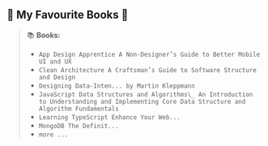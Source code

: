 ## 🌟 My Favourite Books 🌟

> 📚 **Books:**
>
> - `App Design Apprentice A Non-Designer’s Guide to Better Mobile UI and UX`
> - `Clean Architecture A Craftsman’s Guide to Software Structure and Design`
> - `Designing Data-Inten... by Martin Kleppmann`
> - `JavaScript Data Structures and Algorithms\_ An Introduction to Understanding and Implementing Core Data Structure and Algorithm Fundamentals`
> - `Learning TypeScript Enhance Your Web...`
> - `MongoDB The Definit...`
> - `more ...`
